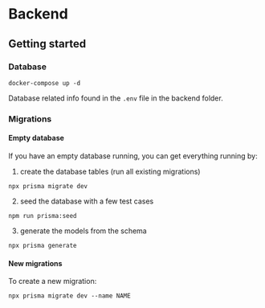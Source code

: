 # Backend

## Getting started

### Database

`docker-compose up -d`

Database related info found in the `.env` file in the backend folder.

### Migrations

#### Empty database

If you have an empty database running, you can get everything running by:

1. create the database tables (run all existing migrations)

`npx prisma migrate dev`

2. seed the database with a few test cases

`npm run prisma:seed`

3. generate the models from the schema

`npx prisma generate`

#### New migrations

To create a new migration:

`npx prisma migrate dev --name NAME`
